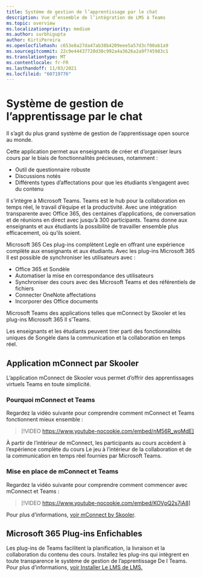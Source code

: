 ```yaml
---
title: Système de gestion de l’apprentissage par le chat
description: Vue d’ensemble de l’intégration de LMS à Teams
ms.topic: overview
ms.localizationpriority: medium
ms.author: surbhigupta
author: KirtiPereira
ms.openlocfilehash: c653e8a27da47ab38b4209eee5a57d3cf00ab1a9
ms.sourcegitcommit: 22c9e44437720d30c992a4a3626a2a9f745983c1
ms.translationtype: MT
ms.contentlocale: fr-FR
ms.lasthandoff: 11/03/2021
ms.locfileid: "60719776"
---
```

# <a name="moodle-learning-management-system"></a>Système de gestion de l’apprentissage par le chat

Il s’agit du plus grand système de gestion de l’apprentissage open source au monde. 

Cette application permet aux enseignants de créer et d’organiser leurs cours par le biais de fonctionnalités précieuses, notamment :
* Outil de questionnaire robuste 
* Discussions notés
* Différents types d’affectations pour que les étudiants s’engagent avec du contenu  
 
Il s’intègre à Microsoft Teams. Teams est le hub pour la collaboration en temps réel, le travail d’équipe et la productivité. Avec une intégration transparente avec Office 365, des centaines d’applications, de conversation et de réunions en direct avec jusqu’à 300 participants. Teams donne aux enseignants et aux étudiants la possibilité de travailler ensemble plus efficacement, où qu’ils soient. 
 
Microsoft 365 Ces plug-ins complètent Legle en offrant une expérience complète aux enseignants et aux étudiants. Avec les plug-ins Microsoft 365 Il est possible de synchroniser les utilisateurs avec :

* Office 365 et Sondèle
* Automatiser la mise en correspondance des utilisateurs
* Synchroniser des cours avec des Microsoft Teams et des référentiels de fichiers
* Connecter OneNote affectations
* Incorporer des Office documents
 
Microsoft Teams des applications telles que mConnect by Skooler et les plug-ins Microsoft 365 Il s’Teams.

Les enseignants et les étudiants peuvent tirer parti des fonctionnalités uniques de Songèle dans la communication et la collaboration en temps réel.

## <a name="mconnect-app-by-skooler"></a>Application mConnect par Skooler

L’application mConnect de Skooler vous permet d’offrir des apprentissages virtuels Teams en toute simplicité.

### <a name="why-mconnect-and-teams"></a>Pourquoi mConnect et Teams

Regardez la vidéo suivante pour comprendre comment mConnect et Teams fonctionnent mieux ensemble :

> [!VIDEO https://www.youtube-nocookie.com/embed/nM56R_woMdE]

À partir de l’intérieur de mConnect, les participants au cours accèdent à l’expérience complète du cours Le jeu à l’intérieur de la collaboration et de la communication en temps réel fournies par Microsoft Teams.

### <a name="get-started-with-mconnect-and-teams"></a>Mise en place de mConnect et Teams

Regardez la vidéo suivante pour comprendre comment commencer avec mConnect et Teams :

> [!VIDEO https://www.youtube-nocookie.com/embed/KOVpQ2s7iA8]

Pour plus d’informations, [voir mConnect by Skooler](https://skooler.com/mconnect/how-to/).

## <a name="microsoft-365-moodle-plugins"></a>Microsoft 365 Plug-ins Enfichables

Les plug-ins de Teams facilitent la planification, la livraison et la collaboration du contenu des cours. Installez les plug-ins qui intègrent en toute transparence le système de gestion de l’apprentissage De l Teams. Pour plus d’informations, [voir Installer Le LMS de LMS.](moodleInstructions.md)


